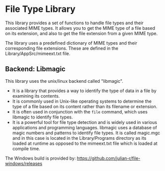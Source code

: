 # File Type Library
This library provides a set of functions to handle file types and their associated MIME types.
It allows you to get the MIME type of a file based on its extension, and also to get the file extension from a given MIME type.

The library uses a predefined dictionary of MIME types and their corresponding file extensions.
These are defined in the Library/AppSrc/mimeext.txt file.

## Backend: Libmagic
This library uses the unix/linux backend called "libmagic".
* It is a library that provides a way to identify the type of data in a file by examining its contents.
* It is commonly used in Unix-like operating systems to determine the type of a file based on its content rather than its filename or extension.
* It is often used in conjunction with the `file` command, which uses libmagic to identify file types.
* It is a powerful tool for file type detection and is widely used in various applications and programming languages.
libmagic uses a database of magic numbers and patterns to identify file types. It is called magic.mgc and in this case is located in the Library/Programs directory as its loaded at runtime as opposed to the mimeext.txt file which is loaded at compile time.

The Windows build is provided by: https://github.com/julian-r/file-windows/releases